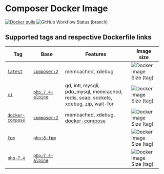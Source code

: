 # Composer Docker Image

[![Docker pulls](https://img.shields.io/docker/pulls/ikaraszi/composer.svg)](https://hub.docker.com/r/ikaraszi/composer/)
![GitHub Workflow Status (branch)](https://img.shields.io/github/workflow/status/raszi/docker-composer/CI/master)

## Supported tags and respective Dockerfile links

| Tag                                    | Base                           | Features                                                                              | Image size                                         |
| -------------------------------------- | ------------------------------ | ------------------------------------------------------------------------------------- | -------------------------------------------------- |
| [`latest`][latest-tag]                 | [`composer:2`][composer-image] | memcached, xdebug                                                                     | ![Docker Image Size (tag)][shields-latest]         |
| [`ci`][ci-tag]                         | [`php:7.4-alpine`][php-image]  | gd, intl, mysqli, pdo_mysql, memcached, redis, soap, sockets, xdebug, zip, [wait-for] | ![Docker Image Size (tag)][shields-ci]             |
| [`docker-compose`][docker-compose-tag] | [`composer:2`][composer-image] | memcached, xdebug, [docker-compose]                                                   | ![Docker Image Size (tag)][shields-docker-compose] |
| [`fpm`][fpm-tag]                       | [`php:8-fpm`][php-image]       |                                                                                       | ![Docker Image Size (tag)][shields-fpm]            |
| [`php-7.4`][php-7.4-tag]               | [`php:7.4-alpine`][php-image]  |                                                                                       | ![Docker Image Size (tag)][shields-php-7.4]        |

[latest-tag]: https://github.com/raszi/docker-composer/blob/master/Dockerfile
[ci-tag]: https://github.com/raszi/docker-composer/blob/master/ci/Dockerfile
[docker-compose-tag]: https://github.com/raszi/docker-composer/blob/master/docker-compose/Dockerfile
[fpm-tag]: https://github.com/raszi/docker-composer/blob/master/fpm/Dockerfile
[php-7.4-tag]: https://github.com/raszi/docker-composer/blob/master/php-7.4/Dockerfile
[composer-image]: https://hub.docker.com/_/composer
[php-image]: https://hub.docker.com/_/php
[php-image]: https://hub.docker.com/_/php
[docker-compose]: https://docs.docker.com/compose/
[shields-latest]: https://img.shields.io/docker/image-size/ikaraszi/composer/latest
[shields-ci]: https://img.shields.io/docker/image-size/ikaraszi/composer/ci
[shields-docker-compose]: https://img.shields.io/docker/image-size/ikaraszi/composer/docker-compose
[shields-fpm]: https://img.shields.io/docker/image-size/ikaraszi/composer/fpm
[shields-php-7.4]: https://img.shields.io/docker/image-size/ikaraszi/composer/php-7.4
[wait-for]: https://github.com/eficode/wait-for
